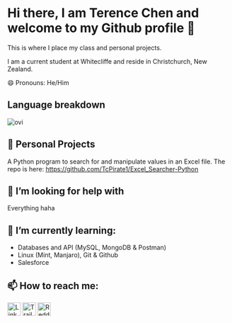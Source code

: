 # Hi there, I am Terence Chen and welcome to my Github profile 👋
This is where I place my class and personal projects.

I am a current student at Whitecliffe and reside in Christchurch, New Zealand.

😄 Pronouns: He/Him

## Language breakdown

<img src="https://github-readme-stats.vercel.app/api/top-langs?username=TcPirate1&show_icons=true&locale=en&layout=compact&theme=chartreuse-dark" alt="ovi" />

## 🔭 Personal Projects
A Python program to search for and manipulate values in an Excel file. The repo is here: https://github.com/TcPirate1/Excel_Searcher-Python

## 🤔 I’m looking for help with
Everything haha

## 🌱 I’m currently learning:
- Databases and API (MySQL, MongoDB & Postman)
- Linux (Mint, Manjaro), Git & Github
- Salesforce

## 📫 How to reach me:

<a href="https://www.linkedin.com/in/terence-dongxu-chen" target="blank"><img align="center" src="https://github.com/mishmanners/MishManners/blob/master/socials/transparent-Linkedin-logo-icon.png" alt="Linkedin Profile" height="30" /></a>
<a href="https://trailblazer.me/id/terencedchen" target="blank"><img align="center" src="https://img.shields.io/badge/Salesforce-00A1E0?style=for-the-badge&logo=Salesforce&logoColor=white" alt="Trailblazer Profile" height="30" /></a>
<a href="https://www.reddit.com/user/Lack0frecipes?utm_medium=android_app&utm_source=share" target="blank"><img align="center" src="https://img.shields.io/badge/Reddit-FF4500?style=for-the-badge&logo=reddit&logoColor=white" alt="Reddit" height="30" /></a>

<!--
**TcPirate1/TcPirate1** is a ✨ _special_ ✨ repository because its `README.md` (this file) appears on your GitHub profile.

Here are some ideas to get you started:

- 🔭 I’m currently working on ...
- 🌱 I’m currently learning ...
- 👯 I’m looking to collaborate on ...
- 🤔 I’m looking for help with ...
- 💬 Ask me about ...
- 📫 How to reach me: ...
- 😄 Pronouns: ...
- ⚡ Fun fact: ...
-->
